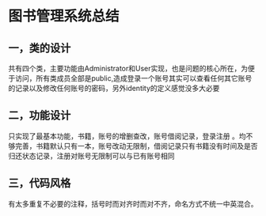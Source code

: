 <!DOCTYPE html>
<html>
<head>
<meta charset="UTF-8">
<title>图书管理系统总结</title>
</head>
<body>
 
<h1>图书管理系统总结</h1>
<h2>一，类的设计</h2>
<p>共有四个类，主要功能由Administrator和User实现，也是问题的核心所在，为便于访问，所有类成员全部是public,造成登录一个账号其实可以查看任何其它账号的记录以及修改任何账号的密码，另外identity的定义感觉没多大必要</p>
<h2>二，功能设计</h2>
<p>只实现了最基本功能，书籍，账号的增删查改，账号借阅记录，登录注册 。均不够完善，书籍默认只有一本，账号改动无限制，借阅记录只有书籍没有时间及是否归还状态记录，注册对账号无限制可以与已有账号相同</p>
<h2>三，代码风格</h2>
<p>有太多重复不必要的注释，括号时而对齐时而对不齐，命名方式不统一中英混合。</p>
</body>
</html>
